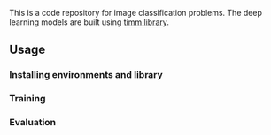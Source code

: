 This is a code repository for image classification problems. The deep learning
models are built using [timm library](https://github.com/huggingface/pytorch-image-models).

## Usage

### Installing environments and library

### Training

### Evaluation
